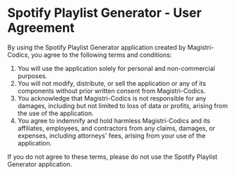 # Spotify Playlist Generator - User Agreement

By using the Spotify Playlist Generator application created by Magistri-Codics, you agree to the following terms and
conditions:

1. You will use the application solely for personal and non-commercial purposes.
2. You will not modify, distribute, or sell the application or any of its components without prior written consent from
   Magistri-Codics.
3. You acknowledge that Magistri-Codics is not responsible for any damages, including but not limited to loss of data or
   profits, arising from the use of the application.
4. You agree to indemnify and hold harmless Magistri-Codics and its affiliates, employees, and contractors from any
   claims, damages, or expenses, including attorneys' fees, arising from your use of the application.

If you do not agree to these terms, please do not use the Spotify Playlist Generator application.
